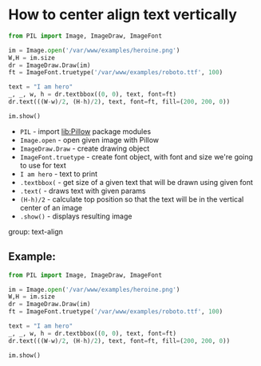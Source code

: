 # How to center align text vertically

```python
from PIL import Image, ImageDraw, ImageFont

im = Image.open('/var/www/examples/heroine.png')
W,H = im.size
dr = ImageDraw.Draw(im)
ft = ImageFont.truetype('/var/www/examples/roboto.ttf', 100)

text = "I am hero"
_, _, w, h = dr.textbbox((0, 0), text, font=ft)
dr.text(((W-w)/2, (H-h)/2), text, font=ft, fill=(200, 200, 0))

im.show()
```

- `PIL` - import [lib:Pillow](https://onelinerhub.com/python-pillow/how-to-install-python-pillow-module) package modules
- `Image.open` - open given image with Pillow
- `ImageDraw.Draw` - create drawing object
- `ImageFont.truetype` - create font object, with font and size we're going to use for text
- `I am hero` - text to print
- `.textbbox(` - get size of a given text that will be drawn using given font
- `.text(` - draws text with given params
- `(H-h)/2` - calculate top position so that the text will be in the vertical center of an image
- `.show()` - displays resulting image

group: text-align

## Example: 
```python
from PIL import Image, ImageDraw, ImageFont

im = Image.open('/var/www/examples/heroine.png')
W,H = im.size
dr = ImageDraw.Draw(im)
ft = ImageFont.truetype('/var/www/examples/roboto.ttf', 100)

text = "I am hero"
_, _, w, h = dr.textbbox((0, 0), text, font=ft)
dr.text(((W-w)/2, (H-h)/2), text, font=ft, fill=(200, 200, 0))

im.show()
```

